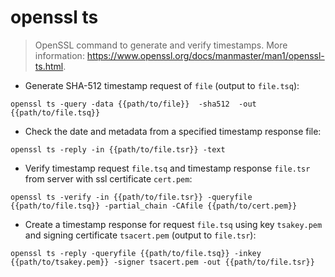 # openssl ts

> OpenSSL command to generate and verify timestamps.
> More information: <https://www.openssl.org/docs/manmaster/man1/openssl-ts.html>.

- Generate SHA-512 timestamp request of `file` (output to `file.tsq`):

`openssl ts -query -data {{path/to/file}}  -sha512  -out {{path/to/file.tsq}}`

- Check the date and metadata from a specified timestamp response file:

`openssl ts -reply -in {{path/to/file.tsr}} -text`

- Verify timestamp request `file.tsq` and timestamp response `file.tsr` from server with ssl certificate `cert.pem`:

`openssl ts -verify -in {{path/to/file.tsr}} -queryfile {{path/to/file.tsq}} -partial_chain -CAfile {{path/to/cert.pem}}`

- Create a timestamp response for request `file.tsq` using key `tsakey.pem` and signing certificate `tsacert.pem` (output to `file.tsr`):

`openssl ts -reply -queryfile {{path/to/file.tsq}} -inkey {{path/to/tsakey.pem}} -signer tsacert.pem -out {{path/to/file.tsr}}`
